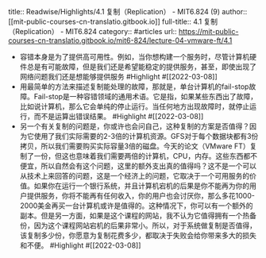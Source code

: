 title:: Readwise/Highlights/4.1 复制（Replication） - MIT6.824 (9)
author:: [[mit-public-courses-cn-translatio.gitbook.io]]
full-title:: 4.1 复制（Replication） - MIT6.824
category:: #articles
url:: https://mit-public-courses-cn-translatio.gitbook.io/mit6-824/lecture-04-vmware-ft/4.1

- 容错本身是为了提供高可用性。例如，当你想构建一个服务时，尽管计算机硬件总是有可能故障，但是我们还是希望能稳定的提供服务，甚至，即使出现了网络问题我们还是想能够提供服务 #Highlight #[[2022-03-08]]
- 用最简单的方法来描述复制能处理的故障，那就是，单台计算机的fail-stop故障。Fail-stop是一种容错领域的通用术语。它是指，如果某些东西出了故障，比如说计算机，那么它会单纯的停止运行。当任何地方出现故障时，就停止运行，而不是运算出错误结果。 #Highlight #[[2022-03-08]]
- 另一个有关复制的问题是，你或许也会问自己，这种复制的方案是否值得？因为它使用了我们实际需要的2-3倍的计算机资源。GFS对于每个数据块都有3份拷贝，所以我们需要购买实际容量3倍的磁盘。今天的论文（VMware FT）复制了一份，但这也意味着我们需要两倍的计算机，CPU，内存。这些东西都不便宜，所以自然会有这个问题，这里的额外支出真的值得吗？这不是一个可以从技术上来回答的问题，这是一个经济上的问题，它取决于一个可用服务的价值。如果你在运行一个银行系统，并且计算机宕机的后果是你不能再为你的用户提供服务，你将不能再有任何收入，你的用户也会讨厌你，那么多花1000-2000美金再买一台计算机或许是值得的。这种情况下，你可以有一个额外的副本。但是另一方面，如果是这个课程的网站，我不认为它值得拥有一个热备份，因为这个课程网站宕机的后果非常小。所以，对于系统做复制是否值得，该复制多少份，你愿意为复制花费多少，都取决于失败会给你带来多大的损失和不便。 #Highlight #[[2022-03-08]]